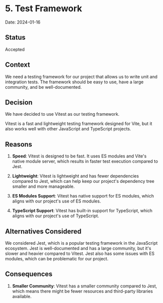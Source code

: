 # 5. Test Framework

Date: 2024-01-16

## Status

Accepted

## Context

We need a testing framework for our project that allows us to write unit and integration tests. The framework should be easy to use, have a large community, and be well-documented.

## Decision

We have decided to use Vitest as our testing framework.

Vitest is a fast and lightweight testing framework designed for Vite, but it also works well with other JavaScript and TypeScript projects.

## Reasons

1. **Speed**: Vitest is designed to be fast. It uses ES modules and Vite's native module server, which results in faster test execution compared to Jest.

2. **Lightweight**: Vitest is lightweight and has fewer dependencies compared to Jest, which can help keep our project's dependency tree smaller and more manageable.

3. **ES Modules Support**: Vitest has native support for ES modules, which aligns with our project's use of ES modules.

4. **TypeScript Support**: Vitest has built-in support for TypeScript, which aligns with our project's use of TypeScript.

## Alternatives Considered

We considered Jest, which is a popular testing framework in the JavaScript ecosystem. Jest is well-documented and has a large community, but it's slower and heavier compared to Vitest. Jest also has some issues with ES modules, which can be problematic for our project.

## Consequences

1. **Smaller Community**: Vitest has a smaller community compared to Jest, which means there might be fewer resources and third-party libraries available.
